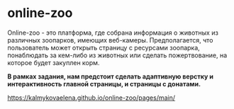 # online-zoo
Online-zoo - это платформа, где собрана информация о животных из различных зоопарков, имеющих веб-камеры. Предполагается, что пользователь может открыть страницу с ресурсами зоопарка, понаблюдать за кем-либо из животных или сделать пожертвование, на которое будет закуплен корм. 

**В рамках задания, нам предстоит сделать адаптивную верстку и интерактивность главной страницы, и страницы с донатами.**

 https://kalmykovaelena.github.io/online-zoo/pages/main/

